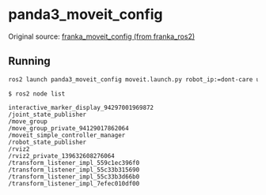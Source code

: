 # panda3_moveit_config
Original source: [franka_moveit_config (from franka_ros2)](https://github.com/frankaemika/franka_ros2/tree/develop/franka_moveit_config)
## Running
```bash
ros2 launch panda3_moveit_config moveit.launch.py robot_ip:=dont-care use_fake_hardware:=true
```
```
$ ros2 node list

interactive_marker_display_94297001969872
/joint_state_publisher
/move_group
/move_group_private_94129017862064
/moveit_simple_controller_manager
/robot_state_publisher
/rviz2
/rviz2_private_139632608276064
/transform_listener_impl_559c1ec396f0
/transform_listener_impl_55c33b315690
/transform_listener_impl_55c33b3d66b0
/transform_listener_impl_7efec010df00

```
